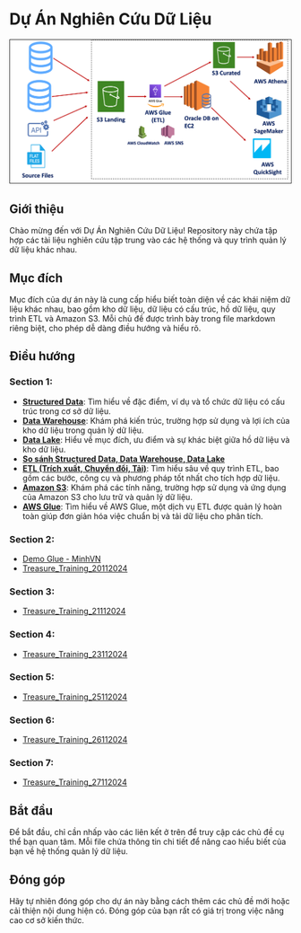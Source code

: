 # Dự Án Nghiên Cứu Dữ Liệu

![ETL](assets/images/readme.png)

## Giới thiệu
Chào mừng đến với Dự Án Nghiên Cứu Dữ Liệu! Repository này chứa tập hợp các tài liệu nghiên cứu tập trung vào các hệ thống và quy trình quản lý dữ liệu khác nhau.

## Mục đích
Mục đích của dự án này là cung cấp hiểu biết toàn diện về các khái niệm dữ liệu khác nhau, bao gồm kho dữ liệu, dữ liệu có cấu trúc, hồ dữ liệu, quy trình ETL và Amazon S3. Mỗi chủ đề được trình bày trong file markdown riêng biệt, cho phép dễ dàng điều hướng và hiểu rõ.

## Điều hướng

### Section 1:

- **[Structured Data](/1-overview/data-structured.md)**: Tìm hiểu về đặc điểm, ví dụ và tổ chức dữ liệu có cấu trúc trong cơ sở dữ liệu.
- **[Data Warehouse](/1-overview/data-warehouse.md)**: Khám phá kiến trúc, trường hợp sử dụng và lợi ích của kho dữ liệu trong quản lý dữ liệu.
- **[Data Lake](/1-overview/data-lake.md)**: Hiểu về mục đích, ưu điểm và sự khác biệt giữa hồ dữ liệu và kho dữ liệu.
- **[So sánh Structured Data, Data Warehouse, Data Lake](/1-overview/so-sanh-data-structured-data-lake-va-data-warehouse.md.md)**
- **[ETL (Trích xuất, Chuyển đổi, Tải)](/1-overview/etl.md)**: Tìm hiểu sâu về quy trình ETL, bao gồm các bước, công cụ và phương pháp tốt nhất cho tích hợp dữ liệu.
- **[Amazon S3](/1-overview/s3.md)**: Khám phá các tính năng, trường hợp sử dụng và ứng dụng của Amazon S3 cho lưu trữ và quản lý dữ liệu.
- **[AWS Glue](/1-overview/aws-glue.md)**: Tìm hiểu về AWS Glue, một dịch vụ ETL được quản lý hoàn toàn giúp đơn giản hóa việc chuẩn bị và tải dữ liệu cho phân tích.

### Section 2:
- [Demo Glue - MinhVN](https://1drv.ms/v/s!Ar6KZyYMZxSF3BXcNcqRubW5tO8Z?e=v0eOjn)
- [Treasure_Training_20112024](https://1drv.ms/v/s!Ar6KZyYMZxSF3BSdmymIH1uX6fV9?e=MtMcFV)

### Section 3:
- [Treasure_Training_21112024](https://1drv.ms/v/s!Ar6KZyYMZxSF3BjfVZSN2ibqyAe4?e=dXnSip)

### Section 4:
- [Treasure_Training_23112024](https://1drv.ms/u/s!Ar6KZyYMZxSF3BaojPshdo23lArY?e=Ki6a1U)

### Section 5:
- [Treasure_Training_25112024](https://1drv.ms/u/s!Ar6KZyYMZxSF3B-cOga7TpDGMSZ0?e=KnOh9a)

### Section 6:
- [Treasure_Training_26112024](https://1drv.ms/v/s!Ar6KZyYMZxSF3CGFFHLk4B_hwVWM?e=SOfpUc)

### Section 7:
- [Treasure_Training_27112024](https://1drv.ms/v/s!Ar6KZyYMZxSF3C0tUCFrBAeXba7x?e=NKmZU0)

## Bắt đầu
Để bắt đầu, chỉ cần nhấp vào các liên kết ở trên để truy cập các chủ đề cụ thể bạn quan tâm. Mỗi file chứa thông tin chi tiết để nâng cao hiểu biết của bạn về hệ thống quản lý dữ liệu.

## Đóng góp
Hãy tự nhiên đóng góp cho dự án này bằng cách thêm các chủ đề mới hoặc cải thiện nội dung hiện có. Đóng góp của bạn rất có giá trị trong việc nâng cao cơ sở kiến thức.
